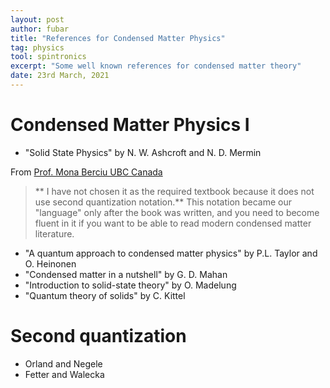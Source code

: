 ```yaml
---
layout: post
author: fubar
title: "References for Condensed Matter Physics"
tag: physics
tool: spintronics
excerpt: "Some well known references for condensed matter theory"
date: 23rd March, 2021
---
```


# Condensed Matter Physics I



-  "Solid State Physics" by N. W. Ashcroft and N. D. Mermin

From [Prof. Mona Berciu UBC Canada](https://phas.ubc.ca/~berciu/TEACHING/PHYS502/)

> ** I have not chosen it as the required textbook because it does not use second quantization notation.** This notation became our "language" only after the book was written, and you need to become fluent in it if you want to be able to read modern condensed matter literature.

- "A quantum approach to condensed matter physics" by P.L. Taylor and O. Heinonen
- "Condensed matter in a nutshell" by G. D. Mahan
- "Introduction to solid-state theory" by O. Madelung
- "Quantum theory of solids" by C. Kittel

# Second quantization

- Orland and Negele
- Fetter and Walecka
